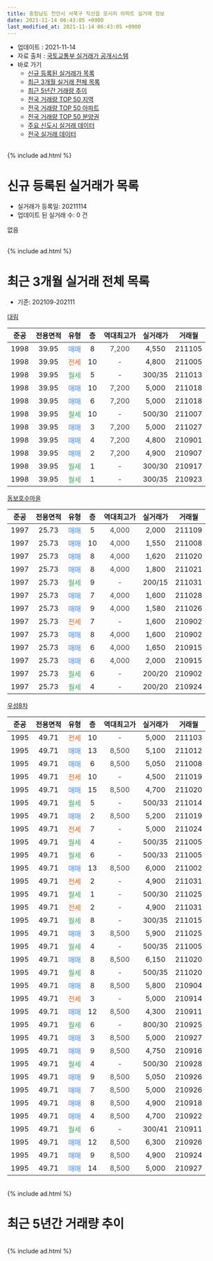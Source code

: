 ```yaml
---
title: 충청남도 천안시 서북구 직산읍 모시리 아파트 실거래 정보
date: 2021-11-14 06:43:05 +0900
last_modified_at: 2021-11-14 06:43:05 +0900
---
```


* 업데이트 : 2021-11-14
* 자료 출처 : [국토교통부 실거래가 공개시스템](http://rt.molit.go.kr)
* 바로 가기
    * [신규 등록된 실거래가 목록](#신규-등록된-실거래가-목록)
    * [최근 3개월 실거래 전체 목록](#최근-3개월-실거래-전체-목록)
    * [최근 5년간 거래량 추이](#최근-5년간-거래량-추이)
    * [전국 거래량 TOP 50 지역](https://inasie.github.io/apt-trade-info/최근-3개월-전국에서-가장-거래가-많이-발생한-지역)
    * [전국 거래량 TOP 50 아파트](https://inasie.github.io/apt-trade-info/최근-3개월-전국에서-가장-거래가-많이-발생한-아파트)
    * [전국 거래량 TOP 50 분양권](https://inasie.github.io/apt-trade-info/최근-3개월-전국에서-가장-거래가-많이-발생한-분양권)
    * [주요 신도시 실거래 데이터](https://inasie.github.io/apt-trade-info/주요-신도시)
    * [전국 실거래 데이터](https://inasie.github.io/apt-trade-info/전국)
<br>
{% include ad.html %}
<br>

# 신규 등록된 실거래가 목록
* 실거래가 등록일: 20211114
* 업데이트 된 실거래 수: 0 건

없음

<br>
{% include ad.html %}
<br>

# 최근 3개월 실거래 전체 목록
* 기준: 202109-202111


[대림](https://search.naver.com/search.naver?query=%EC%B6%A9%EC%B2%AD%EB%82%A8%EB%8F%84+%EC%B2%9C%EC%95%88%EC%8B%9C+%EC%84%9C%EB%B6%81%EA%B5%AC+%EC%A7%81%EC%82%B0%EC%9D%8D+%EB%AA%A8%EC%8B%9C%EB%A6%AC+%EB%8C%80%EB%A6%BC)

|준공|전용면적|유형|층|역대최고가|실거래가|거래월|
|:---:|:---:|:---:|:---:|:---:|:---:|:---:|
|1998|39.95|<span style="color:#4285f3">매매</span>|8|<span style="color:#444444">7,200</span>|4,550|211105|
|1998|39.95|<span style="color:#ff5a00">전세</span>|10|<span style="color:#444444">-</span>|4,800|211005|
|1998|39.95|<span style="color:#34a853">월세</span>|5|<span style="color:#444444">-</span>|300/35|211013|
|1998|39.95|<span style="color:#4285f3">매매</span>|10|<span style="color:#444444">7,200</span>|5,000|211018|
|1998|39.95|<span style="color:#4285f3">매매</span>|6|<span style="color:#444444">7,200</span>|5,000|211018|
|1998|39.95|<span style="color:#34a853">월세</span>|10|<span style="color:#444444">-</span>|500/30|211007|
|1998|39.95|<span style="color:#4285f3">매매</span>|3|<span style="color:#444444">7,200</span>|5,000|211027|
|1998|39.95|<span style="color:#4285f3">매매</span>|4|<span style="color:#444444">7,200</span>|4,800|210901|
|1998|39.95|<span style="color:#4285f3">매매</span>|2|<span style="color:#444444">7,200</span>|4,900|210907|
|1998|39.95|<span style="color:#34a853">월세</span>|1|<span style="color:#444444">-</span>|300/30|210917|
|1998|39.95|<span style="color:#34a853">월세</span>|1|<span style="color:#444444">-</span>|300/35|210923|

[동보호수마을](https://search.naver.com/search.naver?query=%EC%B6%A9%EC%B2%AD%EB%82%A8%EB%8F%84+%EC%B2%9C%EC%95%88%EC%8B%9C+%EC%84%9C%EB%B6%81%EA%B5%AC+%EC%A7%81%EC%82%B0%EC%9D%8D+%EB%AA%A8%EC%8B%9C%EB%A6%AC+%EB%8F%99%EB%B3%B4%ED%98%B8%EC%88%98%EB%A7%88%EC%9D%84)

|준공|전용면적|유형|층|역대최고가|실거래가|거래월|
|:---:|:---:|:---:|:---:|:---:|:---:|:---:|
|1997|25.73|<span style="color:#4285f3">매매</span>|5|<span style="color:#444444">4,000</span>|2,000|211109|
|1997|25.73|<span style="color:#4285f3">매매</span>|10|<span style="color:#444444">4,000</span>|1,550|211008|
|1997|25.73|<span style="color:#4285f3">매매</span>|8|<span style="color:#444444">4,000</span>|1,620|211020|
|1997|25.73|<span style="color:#4285f3">매매</span>|8|<span style="color:#444444">4,000</span>|1,800|211021|
|1997|25.73|<span style="color:#34a853">월세</span>|9|<span style="color:#444444">-</span>|200/15|211031|
|1997|25.73|<span style="color:#4285f3">매매</span>|7|<span style="color:#444444">4,000</span>|1,600|211028|
|1997|25.73|<span style="color:#4285f3">매매</span>|9|<span style="color:#444444">4,000</span>|1,580|211026|
|1997|25.73|<span style="color:#ff5a00">전세</span>|7|<span style="color:#444444">-</span>|1,600|210902|
|1997|25.73|<span style="color:#4285f3">매매</span>|8|<span style="color:#444444">4,000</span>|1,600|210902|
|1997|25.73|<span style="color:#4285f3">매매</span>|6|<span style="color:#444444">4,000</span>|1,650|210915|
|1997|25.73|<span style="color:#4285f3">매매</span>|6|<span style="color:#444444">4,000</span>|2,000|210915|
|1997|25.73|<span style="color:#34a853">월세</span>|6|<span style="color:#444444">-</span>|200/20|210902|
|1997|25.73|<span style="color:#34a853">월세</span>|4|<span style="color:#444444">-</span>|200/20|210924|

[우성8차](https://search.naver.com/search.naver?query=%EC%B6%A9%EC%B2%AD%EB%82%A8%EB%8F%84+%EC%B2%9C%EC%95%88%EC%8B%9C+%EC%84%9C%EB%B6%81%EA%B5%AC+%EC%A7%81%EC%82%B0%EC%9D%8D+%EB%AA%A8%EC%8B%9C%EB%A6%AC+%EC%9A%B0%EC%84%B18%EC%B0%A8)

|준공|전용면적|유형|층|역대최고가|실거래가|거래월|
|:---:|:---:|:---:|:---:|:---:|:---:|:---:|
|1995|49.71|<span style="color:#ff5a00">전세</span>|10|<span style="color:#444444">-</span>|5,000|211103|
|1995|49.71|<span style="color:#4285f3">매매</span>|13|<span style="color:#444444">8,500</span>|5,100|211012|
|1995|49.71|<span style="color:#4285f3">매매</span>|6|<span style="color:#444444">8,500</span>|5,050|211008|
|1995|49.71|<span style="color:#ff5a00">전세</span>|10|<span style="color:#444444">-</span>|4,500|211019|
|1995|49.71|<span style="color:#4285f3">매매</span>|15|<span style="color:#444444">8,500</span>|4,700|211020|
|1995|49.71|<span style="color:#34a853">월세</span>|5|<span style="color:#444444">-</span>|500/33|211014|
|1995|49.71|<span style="color:#4285f3">매매</span>|2|<span style="color:#444444">8,500</span>|5,200|211019|
|1995|49.71|<span style="color:#ff5a00">전세</span>|7|<span style="color:#444444">-</span>|5,000|211024|
|1995|49.71|<span style="color:#34a853">월세</span>|4|<span style="color:#444444">-</span>|500/35|211005|
|1995|49.71|<span style="color:#34a853">월세</span>|6|<span style="color:#444444">-</span>|500/33|211005|
|1995|49.71|<span style="color:#4285f3">매매</span>|13|<span style="color:#444444">8,500</span>|6,000|211002|
|1995|49.71|<span style="color:#ff5a00">전세</span>|2|<span style="color:#444444">-</span>|4,900|211031|
|1995|49.71|<span style="color:#34a853">월세</span>|1|<span style="color:#444444">-</span>|500/30|211025|
|1995|49.71|<span style="color:#ff5a00">전세</span>|2|<span style="color:#444444">-</span>|4,900|211031|
|1995|49.71|<span style="color:#34a853">월세</span>|8|<span style="color:#444444">-</span>|300/35|211015|
|1995|49.71|<span style="color:#4285f3">매매</span>|3|<span style="color:#444444">8,500</span>|5,900|211025|
|1995|49.71|<span style="color:#34a853">월세</span>|4|<span style="color:#444444">-</span>|500/35|211005|
|1995|49.71|<span style="color:#4285f3">매매</span>|8|<span style="color:#444444">8,500</span>|6,150|211020|
|1995|49.71|<span style="color:#34a853">월세</span>|8|<span style="color:#444444">-</span>|500/35|211020|
|1995|49.71|<span style="color:#4285f3">매매</span>|8|<span style="color:#444444">8,500</span>|5,800|210904|
|1995|49.71|<span style="color:#ff5a00">전세</span>|3|<span style="color:#444444">-</span>|5,000|210914|
|1995|49.71|<span style="color:#4285f3">매매</span>|12|<span style="color:#444444">8,500</span>|4,300|210911|
|1995|49.71|<span style="color:#34a853">월세</span>|6|<span style="color:#444444">-</span>|800/30|210925|
|1995|49.71|<span style="color:#4285f3">매매</span>|3|<span style="color:#444444">8,500</span>|5,000|210927|
|1995|49.71|<span style="color:#4285f3">매매</span>|9|<span style="color:#444444">8,500</span>|4,750|210916|
|1995|49.71|<span style="color:#34a853">월세</span>|4|<span style="color:#444444">-</span>|500/30|210928|
|1995|49.71|<span style="color:#4285f3">매매</span>|9|<span style="color:#444444">8,500</span>|5,050|210926|
|1995|49.71|<span style="color:#4285f3">매매</span>|7|<span style="color:#444444">8,500</span>|5,000|210926|
|1995|49.71|<span style="color:#4285f3">매매</span>|8|<span style="color:#444444">8,500</span>|4,900|210918|
|1995|49.71|<span style="color:#4285f3">매매</span>|4|<span style="color:#444444">8,500</span>|4,700|210922|
|1995|49.71|<span style="color:#34a853">월세</span>|6|<span style="color:#444444">-</span>|300/41|210911|
|1995|49.71|<span style="color:#4285f3">매매</span>|12|<span style="color:#444444">8,500</span>|6,300|210926|
|1995|49.71|<span style="color:#4285f3">매매</span>|9|<span style="color:#444444">8,500</span>|4,900|210924|
|1995|49.71|<span style="color:#4285f3">매매</span>|14|<span style="color:#444444">8,500</span>|5,000|210927|


<br>
{% include ad.html %}
<br>

# 최근 5년간 거래량 추이


<div style="width:100%;">
    <canvas id="deal_progress" height="200"></canvas>
</div>

<script>
new Chart(document.getElementById("deal_progress"), {
    type: 'line',
    data: {
        labels: ['201611','201612','201701','201702','201703','201704','201705','201706','201707','201708','201709','201710','201711','201712','201801','201802','201803','201804','201805','201806','201807','201808','201809','201810','201811','201812','201901','201902','201903','201904','201905','201906','201907','201908','201909','201910','201911','201912','202001','202002','202003','202004','202005','202006','202007','202008','202009','202010','202011','202012','202101','202102','202103','202104','202105','202106','202107','202108','202109','202110','202111'],
        datasets: [{
            label: '매매',
            pointRadius: 1,
            data: [12, 8, 9, 9, 10, 12, 10, 6, 8, 11, 11, 8, 6, 7, 8, 7, 10, 7, 21, 15, 6, 8, 5, 11, 11, 5, 8, 7, 8, 20, 15, 15, 12, 5, 5, 5, 14, 8, 5, 19, 9, 9, 7, 24, 17, 8, 8, 11, 18, 20, 22, 7, 12, 44, 69, 13, 19, 29, 16, 15, 2],
            borderColor: "rgba(255, 201, 14, 1)",
            backgroundColor: "rgba(255, 201, 14, 0.5)",
            fill: false,
            lineTension: 0
        },{
            label: '전월세',
            pointRadius: 1,
            data: [10, 10, 4, 13, 11, 6, 9, 7, 4, 11, 13, 9, 14, 5, 10, 5, 17, 9, 12, 11, 5, 7, 9, 10, 7, 9, 5, 4, 10, 11, 1, 6, 8, 5, 7, 4, 11, 11, 1, 5, 11, 12, 5, 10, 22, 5, 7, 6, 11, 4, 8, 6, 7, 10, 17, 15, 15, 16, 9, 15, 1],
            borderColor: "rgba(0, 141, 185, 1)",
            backgroundColor: "rgba(0, 141, 185, 0.5)",
            fill: false,
            lineTension: 0
        }
        ]
    },
    options: {
        responsive: true,
        title: {
            display: false
        },
        tooltips: {
            mode: 'index',
            intersect: false
        },
        hover: {
            mode: 'nearest',
            intersect: true
        },
        scales: {
            xAxes: [{
                display: true,
                scaleLabel: {
                    display: true,
                    labelString: '년/월'
                }
            }],
            yAxes: [{
                display: true,
                ticks: {
                    suggestedMin: 0,
                },
                scaleLabel: {
                    display: true,
                    labelString: '실거래 수'
                }
            }]
        }
    }
});

</script>


<br>
{% include ad.html %}
<br>

